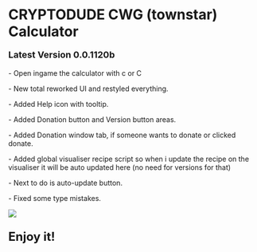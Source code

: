 # CRYPTODUDE CWG (townstar) Calculator
<p style="font-size:18px"><b>Latest Version 0.0.1120b</b></p>
<p style="font-size:14px">  - Open ingame the calculator with c or C</p>
<p style="font-size:14px">  - New total reworked UI and restyled everything.</p>
<p style="font-size:14px">  - Added Help icon with tooltip.</p>
<p style="font-size:14px">  - Added Donation button and Version button areas.</p>
<p style="font-size:14px">  - Added Donation window tab, if someone wants to donate or clicked donate.</p>
<p style="font-size:14px">  - Added global visualiser recipe script so when i update the recipe on the visualiser it will be auto updated here (no need for versions for that)</p>
<p style="font-size:14px">  - Next to do is auto-update button.</p>
<p style="font-size:14px">  - Fixed some type mistakes.</p>

<img src="https://lwgtsv.dnkdesign.com.mk/images/townstar-calculator.png">

<p style="font-size:24px"><b>Enjoy it!</b></p>


